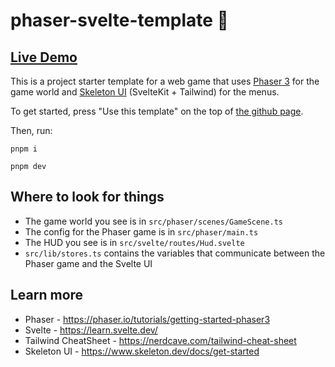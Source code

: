 # phaser-svelte-template 🚀

## [Live Demo](https://template.seltzerfish.com)

This is a project starter template for a web game that uses [Phaser 3](https://phaser.io/) for the game world and [Skeleton UI](https://skeleton.dev/) (SvelteKit + Tailwind) for the menus.

To get started, press "Use this template" on the top of [the github page](https://github.com/seltzerfish/phaser-svelte-template).

Then, run:

```
pnpm i
```

```
pnpm dev
```

## Where to look for things

- The game world you see is in `src/phaser/scenes/GameScene.ts`
- The config for the Phaser game is in `src/phaser/main.ts`
- The HUD you see is in `src/svelte/routes/Hud.svelte`
- `src/lib/stores.ts` contains the variables that communicate between the Phaser game and the Svelte UI

## Learn more

- Phaser - https://phaser.io/tutorials/getting-started-phaser3
- Svelte - https://learn.svelte.dev/
- Tailwind CheatSheet - https://nerdcave.com/tailwind-cheat-sheet
- Skeleton UI - https://www.skeleton.dev/docs/get-started
